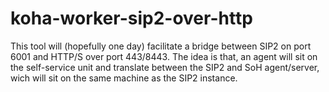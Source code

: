 # koha-worker-sip2-over-http
This tool will (hopefully one day) facilitate a bridge between SIP2 on port 6001 and HTTP/S over port 443/8443. The idea is that, an agent will sit on the self-service unit and translate between the SIP2 and SoH agent/server, wich will sit on the same machine as the SIP2 instance.
